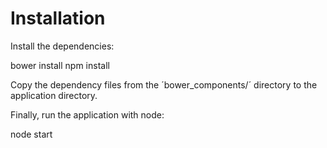 # Installation

Install the dependencies:

  bower install
  npm install

Copy the dependency files from the ´bower_components/´ directory to the application directory.

Finally, run the application with node:

  node start
